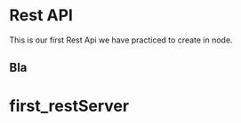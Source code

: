 # Rest API

This is our first Rest Api we have practiced to create in node.

## Bla
# first_restServer
